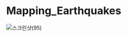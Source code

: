 # Mapping_Earthquakes
![스크린샷(95)](https://user-images.githubusercontent.com/85276431/134838975-e5a40320-3d7d-491e-8c21-ece4a106701d.png)

